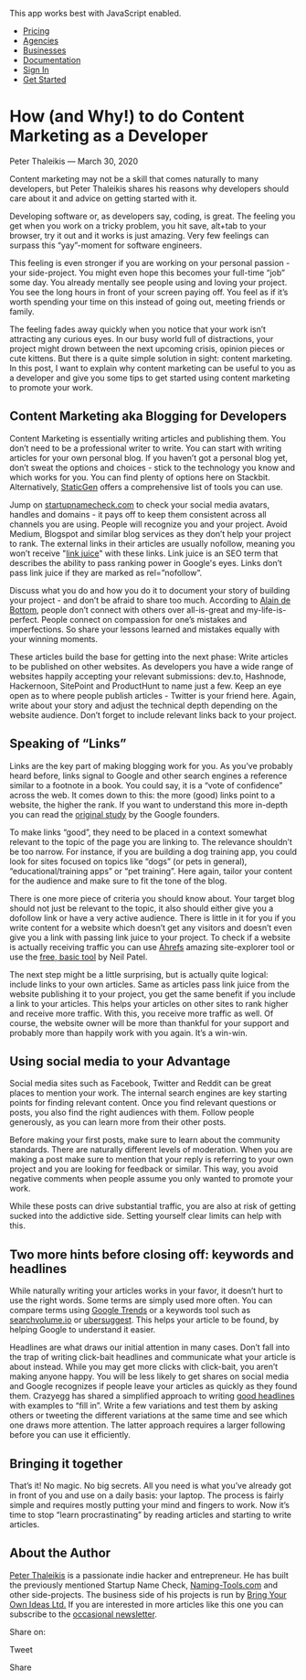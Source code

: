 This app works best with JavaScript enabled.





-   [Pricing](/pricing)
-   [Agencies](/agencies)
-   [Businesses](/businesses)
-   [Documentation](https://www.stackbit.com/docs/)
-   [Sign In](https://app.stackbit.com/)
-   <a href="https://app.stackbit.com/create" class="button-component button-component-theme-accent button-component-hollow"><span>Get Started</span></a>

How (and Why!) to do Content Marketing as a Developer
=====================================================

Peter Thaleikis — March 30, 2020

Content marketing may not be a skill that comes naturally to many developers, but Peter Thaleikis shares his reasons why developers should care about it and advice on getting started with it.

Developing software or, as developers say, coding, is great. The feeling you get when you work on a tricky problem, you hit save, alt+tab to your browser, try it out and it works is just amazing. Very few feelings can surpass this “yay”-moment for software engineers.

This feeling is even stronger if you are working on your personal passion - your side-project. You might even hope this becomes your full-time “job” some day. You already mentally see people using and loving your project. You see the long hours in front of your screen paying off. You feel as if it’s worth spending your time on this instead of going out, meeting friends or family.

The feeling fades away quickly when you notice that your work isn’t attracting any curious eyes. In our busy world full of distractions, your project might drown between the next upcoming crisis, opinion pieces or cute kittens. But there is a quite simple solution in sight: content marketing. In this post, I want to explain why content marketing can be useful to you as a developer and give you some tips to get started using content marketing to promote your work.

Content Marketing aka Blogging for Developers
---------------------------------------------

Content Marketing is essentially writing articles and publishing them. You don’t need to be a professional writer to write. You can start with writing articles for your own personal blog. If you haven’t got a personal blog yet, don’t sweat the options and choices - stick to the technology you know and which works for you. You can find plenty of options here on Stackbit. Alternatively, [StaticGen](https://www.staticgen.com/) offers a comprehensive list of tools you can use.

Jump on [startupnamecheck.com](https://startupnamecheck.com/) to check your social media avatars, handles and domains - it pays off to keep them consistent across all channels you are using. People will recognize you and your project. Avoid Medium, Blogspot and similar blog services as they don’t help your project to rank. The external links in their articles are usually nofollow, meaning you won’t receive "[link juice](https://moz.com/learn/seo/what-is-link-equity)" with these links. Link juice is an SEO term that describes the ability to pass ranking power in Google's eyes. Links don’t pass link juice if they are marked as rel=”nofollow”.

Discuss what you do and how you do it to document your story of building your project - and don’t be afraid to share too much. According to [Alain de Bottom](https://www.alaindebotton.com/), people don’t connect with others over all-is-great and my-life-is-perfect. People connect on compassion for one’s mistakes and imperfections. So share your lessons learned and mistakes equally with your winning moments.

These articles build the base for getting into the next phase: Write articles to be published on other websites. As developers you have a wide range of websites happily accepting your relevant submissions: dev.to, Hashnode, Hackernoon, SitePoint and ProductHunt to name just a few. Keep an eye open as to where people publish articles - Twitter is your friend here. Again, write about your story and adjust the technical depth depending on the website audience. Don’t forget to include relevant links back to your project.

Speaking of “Links”
-------------------

Links are the key part of making blogging work for you. As you’ve probably heard before, links signal to Google and other search engines a reference similar to a footnote in a book. You could say, it is a “vote of confidence” across the web. It comes down to this: the more (good) links point to a website, the higher the rank. If you want to understand this more in-depth you can read the [original study](http://infolab.stanford.edu/~backrub/google.html) by the Google founders.

To make links “good”, they need to be placed in a context somewhat relevant to the topic of the page you are linking to. The relevance shouldn’t be too narrow. For instance, if you are building a dog training app, you could look for sites focused on topics like “dogs” (or pets in general), “educational/training apps” or “pet training”. Here again, tailor your content for the audience and make sure to fit the tone of the blog.

There is one more piece of criteria you should know about. Your target blog should not just be relevant to the topic, it also should either give you a dofollow link or have a very active audience. There is little in it for you if you write content for a website which doesn’t get any visitors and doesn’t even give you a link with passing link juice to your project. To check if a website is actually receiving traffic you can use [Ahrefs](https://ahrefs.com/) amazing site-explorer tool or use the [free, basic tool](https://neilpatel.com/) by Neil Patel.

The next step might be a little surprising, but is actually quite logical: include links to your own articles. Same as articles pass link juice from the website publishing it to your project, you get the same benefit if you include a link to your articles. This helps your articles on other sites to rank higher and receive more traffic. With this, you receive more traffic as well. Of course, the website owner will be more than thankful for your support and probably more than happily work with you again. It’s a win-win.

Using social media to your Advantage
------------------------------------

Social media sites such as Facebook, Twitter and Reddit can be great places to mention your work. The internal search engines are key starting points for finding relevant content. Once you find relevant questions or posts, you also find the right audiences with them. Follow people generously, as you can learn more from their other posts.

Before making your first posts, make sure to learn about the community standards. There are naturally different levels of moderation. When you are making a post make sure to mention that your reply is referring to your own project and you are looking for feedback or similar. This way, you avoid negative comments when people assume you only wanted to promote your work.

While these posts can drive substantial traffic, you are also at risk of getting sucked into the addictive side. Setting yourself clear limits can help with this.

Two more hints before closing off: keywords and headlines
---------------------------------------------------------

While naturally writing your articles works in your favor, it doesn’t hurt to use the right words. Some terms are simply used more often. You can compare terms using [Google Trends](https://trends.google.com) or a keywords tool such as [searchvolume.io](https://searchvolume.io/) or [ubersuggest](https://neilpatel.com/ubersuggest/). This helps your article to be found, by helping Google to understand it easier.

Headlines are what draws our initial attention in many cases. Don’t fall into the trap of writing click-bait headlines and communicate what your article is about instead. While you may get more clicks with click-bait, you aren’t making anyone happy. You will be less likely to get shares on social media and Google recognizes if people leave your articles as quickly as they found them. Crazyegg has shared a simplified approach to writing [good headlines](https://www.crazyegg.com/blog/headlines-9-steps/) with examples to “fill in”. Write a few variations and test them by asking others or tweeting the different variations at the same time and see which one draws more attention. The latter approach requires a larger following before you can use it efficiently.

Bringing it together
--------------------

That’s it! No magic. No big secrets. All you need is what you’ve already got in front of you and use on a daily basis: your laptop. The process is fairly simple and requires mostly putting your mind and fingers to work. Now it’s time to stop “learn procrastinating” by reading articles and starting to write articles.

About the Author
----------------

[Peter Thaleikis](https://peterthaleikis.com) is a passionate indie hacker and entrepreneur. He has built the previously mentioned Startup Name Check, [Naming-Tools.com](https://naming-tools.com) and other side-projects. The business side of his projects is run by [Bring Your Own Ideas Ltd.](https://bringyourownideas.com/) If you are interested in more articles like this one you can subscribe to the [occasional newsletter](https://peterthaleikis.com/newsletter/).

<span class="post-share-title">Share on:</span>

Tweet

Share













<!-- -->



<!-- -->








